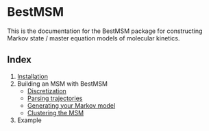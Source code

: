 # BestMSM

This is the documentation for the BestMSM package for
constructing Markov state / master equation models 
of molecular kinetics.

## Index 

1. [Installation](installation.md)
2. Building an MSM with BestMSM
	* [Discretization](discretize.md)
	* [Parsing trajectories](trajectory.md)
	* [Generating your Markov model](msm.md)
	* [Clustering the MSM](pcca.md)
3. Example
